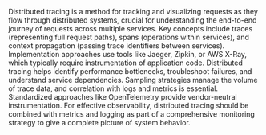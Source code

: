 Distributed tracing is a method for tracking and visualizing requests as they flow through distributed systems, crucial for understanding the end-to-end journey of requests across multiple services. Key concepts include traces (representing full request paths), spans (operations within services), and context propagation (passing trace identifiers between services). Implementation approaches use tools like Jaeger, Zipkin, or AWS X-Ray, which typically require instrumentation of application code. Distributed tracing helps identify performance bottlenecks, troubleshoot failures, and understand service dependencies. Sampling strategies manage the volume of trace data, and correlation with logs and metrics is essential. Standardized approaches like OpenTelemetry provide vendor-neutral instrumentation. For effective observability, distributed tracing should be combined with metrics and logging as part of a comprehensive monitoring strategy to give a complete picture of system behavior.